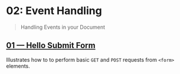 # 02: Event Handling
> Handling Events in your Document

## [01 &mdash; Hello Submit Form](./01-hello-submit-form/)
Illustrates how to to perform basic `GET` and `POST` requests from `<form>` elements.
